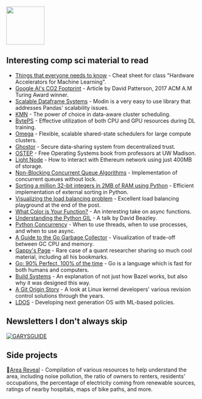 ### <img src="https://blog.joypixels.com/content/images/2020/09/owl.gif" width="100px">

## Interesting comp sci material to read
- [Things that everyone needs to know](https://cs217.stanford.edu/cheat_sheet) - Cheat sheet for class "Hardware Accelerators for Machine Learning".
- [Google AI's CO2 Footprint](https://blog.google/technology/ai/minimizing-carbon-footprint/) - Article by David Patterson, 2017 ACM A.M Turing Award winner.
- [Scalable Dataframe Systems](https://arxiv.org/pdf/2001.00888.pdf) - Modin is a very easy to use library that addresses Pandas' scalability issues.
- [KMN](https://www.usenix.org/conference/osdi14/technical-sessions/presentation/venkataraman) - The power of choice in data-aware cluster scheduling.
- [BytePS](https://www.usenix.org/conference/osdi20/presentation/jiang) - Effective utilization of both CPU and GPU resources during DL training.
- [Omega](https://static.googleusercontent.com/media/research.google.com/en//pubs/archive/41684.pdf) - Flexible, scalable shared-state schedulers for large compute clusters.
- [Ghostor](https://www.usenix.org/conference/nsdi20/presentation/hu-yuncong) - Secure data-sharing system from decentralized trust.
- [OSTEP](https://pages.cs.wisc.edu/~remzi/OSTEP/#book-chapters) - Free Operating Systems book from professors at UW Madison.
- [Light Node](https://www.alchemy.com/overviews/light-node) - How to interact with Ethereum network using just 400MB of storage.
- [Non-Blocking Concurrent Queue Algorithms](https://dl.acm.org/doi/pdf/10.1145/248052.248106) - Implementation of concurrent queues without lock.
- [Sorting a million 32-bit integers in 2MB of RAM using Python](https://neopythonic.blogspot.com/2008/10/sorting-million-32-bit-integers-in-2mb.html) - Efficient implementation of external sorting in Python.
- [Visualizing the load balancing problem](https://samwho.dev/load-balancing/) - Excellent load balancing playground at the end of the post.
- [What Color is Your Function?](https://journal.stuffwithstuff.com/2015/02/01/what-color-is-your-function/) - An interesting take on async functions.
- [Understanding the Python GIL](https://www.youtube.com/watch?v=Obt-vMVdM8s) - A talk by David Beazley.
- [Python Concurrency](https://www.youtube.com/watch?v=9zinZmE3Ogk) - When to use threads, when to use processes, and when to use async.
- [A Guide to the Go Garbage Collector](https://tip.golang.org/doc/gc-guide#:~:text=Go's%20GC%20uses%20the%20mark,This%20process%20is%20called%20sweeping.) - Visualization of trade-off between GC CPU and memory.
- [Gappy's Page](https://linktr.ee/paleologo) - Rare case of a quant researcher sharing so much cool material, including all his bookmarks.
- [Go: 90% Perfect, 100% of the time](https://go.dev/talks/2014/gocon-tokyo.slide#1) - Go is a language which is fast for both humans and computers.
- [Build Systems](https://abseil.io/resources/swe-book/html/ch18.html) - An explanation of not just how Bazel works, but also why it was designed this way.
- [A Git Origin Story](https://www.linuxjournal.com/content/git-origin-story) - A look at Linux kernel developers' various revision control solutions through the years.
- [LDOS](https://ldos.utexas.edu/talks/introducing-learning-directed-operating-system-expeditions-project) - Developing next generation OS with ML-based policies.
  
## Newsletters I don't always skip
[![GARYSGUIDE](https://img.shields.io/badge/GARYSGUIDE-red?style=for-the-badge)](https://www.garysguide.com/events)

## Side projects
:round_pushpin:[Area Reveal](https://areareveal.com/) - Compilation of various resources to help understand the area, including noise pollution, the ratio of owners to renters, residents' occupations, the percentage of electricity coming from renewable sources, ratings of nearby hospitals, maps of bike paths, and more.
